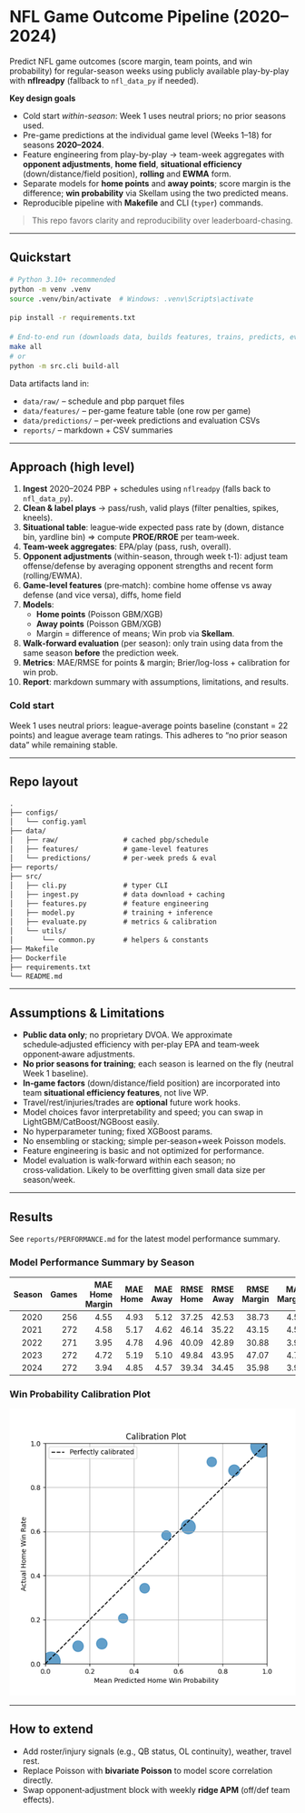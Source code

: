 # NFL Game Outcome Pipeline (2020–2024)

Predict NFL game outcomes (score margin, team points, and win probability) for regular-season weeks using publicly available play-by-play with **nflreadpy** (fallback to `nfl_data_py` if needed).

**Key design goals**
- Cold start *within-season*: Week 1 uses neutral priors; no prior seasons used.
- Pre-game predictions at the individual game level (Weeks 1–18) for seasons **2020–2024**.
- Feature engineering from play-by-play → team-week aggregates with **opponent adjustments**, **home field**, **situational efficiency** (down/distance/field position), **rolling** and **EWMA** form.
- Separate models for **home points** and **away points**; score margin is the difference; **win probability** via Skellam using the two predicted means.
- Reproducible pipeline with **Makefile** and CLI (`typer`) commands.

> This repo favors clarity and reproducibility over leaderboard-chasing.

---

## Quickstart

```bash
# Python 3.10+ recommended
python -m venv .venv
source .venv/bin/activate  # Windows: .venv\Scripts\activate

pip install -r requirements.txt

# End-to-end run (downloads data, builds features, trains, predicts, evaluates, and writes a markdown report)
make all
# or
python -m src.cli build-all
```

Data artifacts land in:
- `data/raw/` – schedule and pbp parquet files
- `data/features/` – per-game feature table (one row per game)
- `data/predictions/` – per-week predictions and evaluation CSVs
- `reports/` – markdown + CSV summaries

---

## Approach (high level)

1. **Ingest** 2020–2024 PBP + schedules using `nflreadpy` (falls back to `nfl_data_py`).
2. **Clean & label plays** → pass/rush, valid plays (filter penalties, spikes, kneels).
3. **Situational table**: league‑wide expected pass rate by (down, distance bin, yardline bin) ⇒ compute **PROE/RROE** per team‑week.
4. **Team‑week aggregates**: EPA/play (pass, rush, overall).
5. **Opponent adjustments** (within-season, through week t‑1): adjust team offense/defense by averaging opponent strengths and recent form (rolling/EWMA).
6. **Game‑level features** (pre‑match): combine home offense vs away defense (and vice versa), diffs, home field
7. **Models**:
   - **Home points** (Poisson GBM/XGB)
   - **Away points** (Poisson GBM/XGB)
   - Margin = difference of means; Win prob via **Skellam**.
8. **Walk‑forward evaluation** (per season): only train using data from the same season **before** the prediction week.
9. **Metrics**: MAE/RMSE for points & margin; Brier/log-loss + calibration for win prob.
10. **Report**: markdown summary with assumptions, limitations, and results.

### Cold start
Week 1 uses neutral priors: league-average points baseline (constant = 22 points) and league average team ratings. This adheres to “no prior season data” while remaining stable.

---

## Repo layout

```
.
├── configs/
│   └── config.yaml
├── data/
│   ├── raw/                # cached pbp/schedule
│   ├── features/           # game-level features
│   └── predictions/        # per-week preds & eval
├── reports/
├── src/
│   ├── cli.py              # typer CLI
│   ├── ingest.py           # data download + caching
│   ├── features.py         # feature engineering
│   ├── model.py            # training + inference
│   ├── evaluate.py         # metrics & calibration
│   └── utils/
│       └── common.py       # helpers & constants
├── Makefile
├── Dockerfile
├── requirements.txt
└── README.md
```

---

## Assumptions & Limitations

- **Public data only**; no proprietary DVOA. We approximate schedule‑adjusted efficiency with per‑play EPA and team‑week opponent‑aware adjustments.
- **No prior seasons for training**; each season is learned on the fly (neutral Week 1 baseline).
- **In‑game factors** (down/distance/field position) are incorporated into team **situational efficiency features**, not live WP.
- Travel/rest/injuries/trades are **optional** future work hooks.
- Model choices favor interpretability and speed; you can swap in LightGBM/CatBoost/NGBoost easily.
- No hyperparameter tuning; fixed XGBoost params.
- No ensembling or stacking; simple per‑season+week Poisson models.
- Feature engineering is basic and not optimized for performance.
- Model evaluation is walk‑forward within each season; no cross‑validation. Likely to be overfitting given small data size per season/week.


---

## Results
See `reports/PERFORMANCE.md` for the latest model performance summary.

### Model Performance Summary by Season

| Season | Games | MAE Home Margin | MAE Home | MAE Away | RMSE Home | RMSE Away | RMSE Margin | MAE Margin | Brier Score WP |
|---:|---:|---:|---:|---:|---:|---:|---:|---:|---:|
| 2020 | 256 | 4.55 | 4.93 | 5.12 | 37.25 | 42.53 | 38.73 | 4.55 | 0.092 |
| 2021 | 272 | 4.58 | 5.17 | 4.62 | 46.14 | 35.22 | 43.15 | 4.58 | 0.081 |
| 2022 | 271 | 3.95 | 4.78 | 4.96 | 40.09 | 42.89 | 30.88 | 3.95 | 0.106 |
| 2023 | 272 | 4.72 | 5.19 | 5.10 | 49.84 | 43.95 | 47.07 | 4.72 | 0.095 |
| 2024 | 272 | 3.94 | 4.85 | 4.57 | 39.34 | 34.45 | 35.98 | 3.94 | 0.087 |

### Win Probability Calibration Plot

![Calibration plot for win probability](reports/calibration_plot.png)

---

## How to extend

- Add roster/injury signals (e.g., QB status, OL continuity), weather, travel rest.
- Replace Poisson with **bivariate Poisson** to model score correlation directly.
- Swap opponent‑adjustment block with weekly **ridge APM** (off/def team effects).
